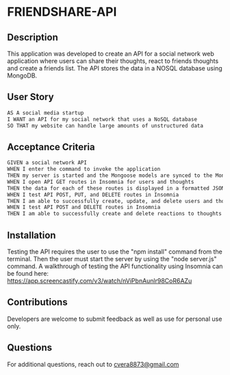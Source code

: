 # FRIENDSHARE-API

## Description

This application was developed to create an API for a social network web application where users can share their thoughts, react to friends thoughts and create a friends list. The API stores the data in a NOSQL database using MongoDB.

## User Story

```md
AS A social media startup
I WANT an API for my social network that uses a NoSQL database
SO THAT my website can handle large amounts of unstructured data
```

## Acceptance Criteria

```md
GIVEN a social network API
WHEN I enter the command to invoke the application
THEN my server is started and the Mongoose models are synced to the MongoDB database
WHEN I open API GET routes in Insomnia for users and thoughts
THEN the data for each of these routes is displayed in a formatted JSON
WHEN I test API POST, PUT, and DELETE routes in Insomnia
THEN I am able to successfully create, update, and delete users and thoughts in my database
WHEN I test API POST and DELETE routes in Insomnia
THEN I am able to successfully create and delete reactions to thoughts and add and remove friends to a user’s friend list
```

## Installation

Testing the API requires the user to use the "npm install" command from the terminal. Then the user must start the server by using the "node server.js" command. A walkthrough of testing the API functionality using Insomnia can be found 
here: https://app.screencastify.com/v3/watch/nViPbnAunlr98CoR6AZu

## Contributions

Developers are welcome to submit feedback as well as use for personal use only.

## Questions

For additional questions, reach out to cvera8873@gmail.com